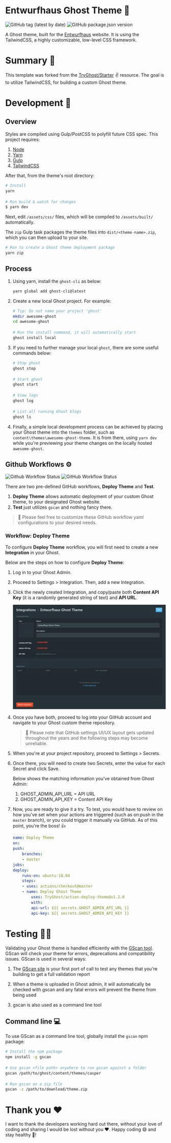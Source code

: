# Entwurfhaus Ghost Theme 👻

![GitHub tag (latest by date)](https://img.shields.io/github/v/tag/brifiction/entwurfhaus-ghost-theme?color=green&label=release&logo=github&style=flat-square) ![GitHub package.json version](https://img.shields.io/github/package-json/v/brifiction/entwurfhaus-ghost-theme?color=green&label=package&logo=npm&style=flat-square) 

A Ghost theme, built for the [Entwurfhaus](https://entwurfhaus.com) website. It is using the TailwindCSS, a highly customizable, low-level CSS framework.

# Summary 📰

This template was forked from the [TryGhost/Starter](https://github.com/TryGhost/Starter) ✌️ resource. The goal is to utilize TailwindCSS, for building a custom Ghost theme.

# Development 🔨

## Overview

Styles are compiled using Gulp/PostCSS to polyfill future CSS spec. This project requires:

1. [Node](https://nodejs.org/)
1. [Yarn](https://yarnpkg.com/) 
1. [Gulp](https://gulpjs.com)
1. [TailwindCSS](https://tailwindcss.com)

After that, from the theme's root directory:

```bash
# Install
yarn

# Run build & watch for changes
$ yarn dev
```

Next, edit `/assets/css/` files, which will be compiled to `/assets/built/` automatically.

The `zip` Gulp task packages the theme files into `dist/<theme-name>.zip`, which you can then upload to your site.

```bash
# Run to create a Ghost theme deployment package
yarn zip
```

## Process

1. Using yarn, install the ``ghost-cli`` as below:
    ```bash
    yarn global add ghost-cli@latest
    ```
1. Create a new local Ghost project. For example:
    ```bash
    # Tip: Do not name your project 'ghost'
    mkdir awesome-ghost
    cd awesome-ghost

    # Run the install command, it will automatically start
    ghost install local
    ```
1. If you need to further manage your local ``ghost``, there are some useful commands below:

    ```bash
    # Stop ghost
    ghost stop

    # Start ghost
    ghost start

    # View logs
    ghost log

    # List all running Ghost blogs
    ghost ls
    ```
1. Finally, a simple local development process can be achieved by placing your Ghost theme into the ``themes`` folder, such as ``content\themes\awesome-ghost-theme``. It is from there, using ``yarn dev`` while you're previewing your theme changes on the locally hosted ``awesome-ghost``.    

## Github Workflows ⚙️

![Github Workflow Status](https://img.shields.io/github/workflow/status/brifiction/entwurfhaus-ghost-theme/Deploy%20Theme?label=Deploy%20Theme&logo=github&style=flat-square) ![GitHub Workflow Status](https://img.shields.io/github/workflow/status/brifiction/entwurfhaus-ghost-theme/Test?label=Github%20Workflow%20Test&logo=github&style=flat-square)

There are two pre-defined GitHub workflows, **Deploy Theme** and **Test**. 

1. **Deploy Theme** allows automatic deployment of your custom Ghost theme, to your designated Ghost website.
1. **Test** just utilizes ``gscan`` and nothing fancy there.

> 🔨 Please feel free to customize these GitHub workflow yaml configurations to your desired needs.

### Workflow: Deploy Theme

To configure **Deploy Theme** workflow, you will first need to create a new **Integration** in your Ghost.

Below are the steps on how to configure **Deploy Theme**:
1. Log in to your Ghost Admin.
1. Proceed to Settings > Integration. Then, add a new Integration.
1. Click the newly created Integration, and copy/paste both **Content API Key** (it is a randomly generated string of text) and **API URL**.

    ![image info](./github-workflows.jpg)
1. Once you have both, proceed to log into your GitHub account and navigate to your Ghost custom theme repository.

    > 🤔 Please note that GitHub settings UI/UX layout gets updated throughout the years and the following steps may become unreliable.

1. When you're at your project repository, proceed to Settings > Secrets. 
1. Once there, you will need to create two Secrets, enter the value for each Secret and click Save. 
   
   Below shows the matching information you've obtained from Ghost Admin:
    1. GHOST_ADMIN_API_URL = API URL
    1. GHOST_ADMIN_API_KEY = Content API Key
1. Now, you are ready to give it a try. To test, you would have to review on how you've set when your actions are triggered (such as on:push in the ``master`` branch), or you could trigger it manually via GitHub. As of this point, you're the boss! 👍

    ```yaml
    name: Deploy Theme
    on:
    push:
        branches:
        - master
    jobs:
    deploy:
        runs-on: ubuntu-18.04
        steps:
        - uses: actions/checkout@master
        - name: Deploy Ghost Theme
            uses: TryGhost/action-deploy-theme@v1.2.0
            with:
            api-url: ${{ secrets.GHOST_ADMIN_API_URL }}
            api-key: ${{ secrets.GHOST_ADMIN_API_KEY }}
    ```

# Testing 🤷‍♂

Validating your Ghost theme is handled efficiently with the [GScan tool](https://gscan.ghost.org/). GScan will check your theme for errors, deprecations and compatibility issues. GScan is used in several ways:

1. The [GScan site](https://gscan.ghost.org/) is your first port of call to test any themes that you're building to get a full validation report

1. When a theme is uploaded in Ghost admin, it will automatically be checked with gscan and any fatal errors will prevent the theme from being used

1. gscan is also used as a command line tool

## Command line 💻

To use GScan as a command line tool, globally install the ``gscan`` npm package:

```bash
# Install the npm package
npm install -g gscan

# Use gscan <file path> anywhere to run gscan against a folder
gscan /path/to/ghost/content/themes/casper

# Run gscan on a zip file
gscan -z /path/to/download/theme.zip
```

# Thank you ❤️

I want to thank the developers working hard out there, without your love of coding and sharing I would be lost without you ❤️. Happy coding 😄 and stay healthy 🍻!